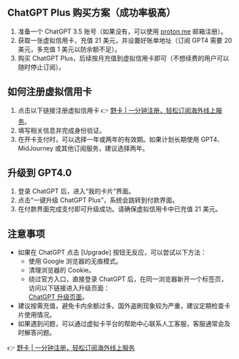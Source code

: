 ## ChatGPT Plus 购买方案（成功率极高）

1. 准备一个 ChatGPT 3.5 账号（如果没有，可以使用 [proton.me](https://proton.me) 邮箱注册）。
2. 获取一张虚拟信用卡，充值 21 美元，并设置好账单地址（订阅 GPT4 需要 20 美元，多充值 1 美元以防余额不足）。
3. 购买 ChatGPT Plus，后续按月充值到虚拟信用卡即可（不想续费的用户可以随时停止订阅）。

## 如何注册虚拟信用卡

1. 点击以下链接注册虚拟信用卡 👉 [野卡 | 一分钟注册，轻松订阅海外线上服务](https://bit.ly/bewildcard)。
2. 填写相关信息并完成身份验证。
3. 在开卡支付时，可以选择一年或两年的有效期。如果计划长期使用 GPT4、MidJourney 或其他订阅服务，建议选择两年。

## 升级到 GPT4.0

1. 登录 ChatGPT 后，进入“我的卡片”界面。
2. 点击“一键升级 ChatGPT Plus”，系统会跳转到付款界面。
3. 在付款界面完成支付即可升级成功。请确保虚拟信用卡中已充值 21 美元。

## 注意事项

- 如果在 ChatGPT 点击 [Upgrade] 按钮无反应，可以尝试以下方法：
  - 使用 Google 浏览器的无痕模式。
  - 清理浏览器的 Cookie。
  - 绕过官方入口，直接登录 ChatGPT 后，在同一浏览器新开一个标签页，访问以下链接进入升级页面：  
    [ChatGPT 升级页面](https://chat.openai.com/invite/accepted)。
- 建议按需充值，避免卡内余额过多。国外盗刷现象较为严重，建议定期检查卡片使用情况。
- 如果遇到问题，可以通过虚拟卡平台的帮助中心联系人工客服，客服通常会及时解答问题。

👉 [野卡 | 一分钟注册，轻松订阅海外线上服务](https://bit.ly/bewildcard)